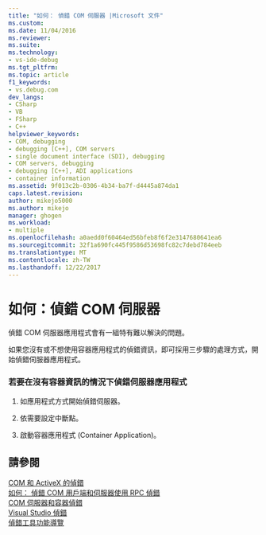 ```yaml
---
title: "如何： 偵錯 COM 伺服器 |Microsoft 文件"
ms.custom: 
ms.date: 11/04/2016
ms.reviewer: 
ms.suite: 
ms.technology:
- vs-ide-debug
ms.tgt_pltfrm: 
ms.topic: article
f1_keywords:
- vs.debug.com
dev_langs:
- CSharp
- VB
- FSharp
- C++
helpviewer_keywords:
- COM, debugging
- debugging [C++], COM servers
- single document interface (SDI), debugging
- COM servers, debugging
- debugging [C++], ADI applications
- container information
ms.assetid: 9f013c2b-0306-4b34-ba7f-d4445a874da1
caps.latest.revision: 
author: mikejo5000
ms.author: mikejo
manager: ghogen
ms.workload:
- multiple
ms.openlocfilehash: a0aedd0f60464ed56bfeb8f6f2e3147680641ea6
ms.sourcegitcommit: 32f1a690fc445f9586d53698fc82c7debd784eeb
ms.translationtype: MT
ms.contentlocale: zh-TW
ms.lasthandoff: 12/22/2017
---
```

# <a name="how-to-debug-com-servers"></a>如何：偵錯 COM 伺服器
偵錯 COM 伺服器應用程式會有一組特有難以解決的問題。  
  
 如果您沒有或不想使用容器應用程式的偵錯資訊，即可採用三步驟的處理方式，開始偵錯伺服器應用程式。  
  
### <a name="to-debug-a-server-application-without-container-information"></a>若要在沒有容器資訊的情況下偵錯伺服器應用程式  
  
1.  如應用程式方式開始偵錯伺服器。  
  
2.  依需要設定中斷點。  
  
3.  啟動容器應用程式 (Container Application)。  
  
## <a name="see-also"></a>請參閱  
 [COM 和 ActiveX 的偵錯](../debugger/com-and-activex-debugging.md)   
 [如何： 偵錯 COM 用戶端和伺服器使用 RPC 偵錯](../debugger/how-to-debug-com-clients-and-servers-using-rpc-debugging.md)   
 [COM 伺服器和容器偵錯](../debugger/com-server-and-container-debugging.md)   
 [Visual Studio 偵錯](../debugger/index.md)  
 [偵錯工具功能導覽](../debugger/debugger-feature-tour.md)